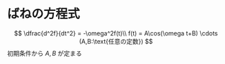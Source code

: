 # ばねの方程式

$$
\dfrac{d^2f}{dt^2} = -\omega^2f(t)\\
f(t) = A\cos(\omega t+B) \cdots (A,B:\text{任意の定数})
$$
初期条件から $A,B$ が定まる
